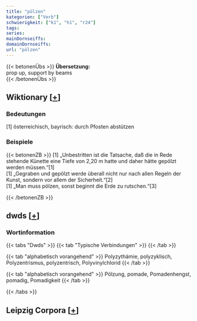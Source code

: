 ```yaml
---
title: "pölzen"
kategorien: ["Verb"]
schwierigkeit: ["k1", "h1", "r24"]
tags:
series:
mainDornseiffs:
domainDornseiffs:
url: "pölzen"
---
```


{{< betonenÜbs >}}
**Übersetzung:**  
prop up, support by beams  
{{< /betonenÜbs >}}

## Wiktionary [[+](https://de.wiktionary.org/wiki/pölzen)]

### Bedeutungen
[1] österreichisch, bayrisch: durch Pfosten abstützen  

### Beispiele
{{< betonenZB >}}
[1] „Unbestritten ist die Tatsache, daß die in Rede stehende Künette eine Tiefe von 2,20 m hatte und daher hätte gepölzt werden müssen.“[1]  
[1] „Gegraben und gepölzt werde überall nicht nur nach allen Regeln der Kunst, sondern vor allem der Sicherheit.“[2]  
[1] „Man muss pölzen, sonst beginnt die Erde zu rutschen.“[3]  

{{< /betonenZB >}}


## dwds [[+](https://www.dwds.de/wb/pölzen)]

### Wortinformation
{{< tabs "Dwds" >}}
{{< tab "Typische Verbindungen" >}}
{{< /tab >}}

{{< tab "alphabetisch vorangehend" >}}
Polyzythämie, polyzyklisch, Polyzentrismus, polyzentrisch, Polyvinylchlorid
{{< /tab >}}

{{< tab "alphabetisch vorangehend" >}}
Pölzung, pomade, Pomadenhengst, pomadig, Pomadigkeit
{{< /tab >}}

{{< /tabs >}}

## Leipzig Corpora [[+](https://corpora.uni-leipzig.de/en/res?word=pölzen&corpusId=deu_newscrawl-public_2018)]

